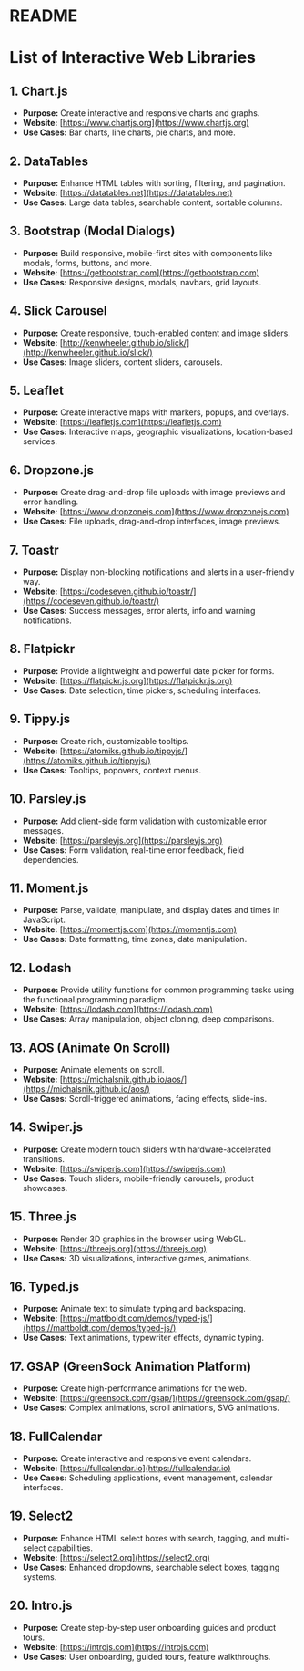 # README

# List of Interactive Web Libraries

## 1. **Chart.js**
   - **Purpose:** Create interactive and responsive charts and graphs.
   - **Website:** [https://www.chartjs.org](https://www.chartjs.org)
   - **Use Cases:** Bar charts, line charts, pie charts, and more.

## 2. **DataTables**
   - **Purpose:** Enhance HTML tables with sorting, filtering, and pagination.
   - **Website:** [https://datatables.net](https://datatables.net)
   - **Use Cases:** Large data tables, searchable content, sortable columns.

## 3. **Bootstrap (Modal Dialogs)**
   - **Purpose:** Build responsive, mobile-first sites with components like modals, forms, buttons, and more.
   - **Website:** [https://getbootstrap.com](https://getbootstrap.com)
   - **Use Cases:** Responsive designs, modals, navbars, grid layouts.

## 4. **Slick Carousel**
   - **Purpose:** Create responsive, touch-enabled content and image sliders.
   - **Website:** [http://kenwheeler.github.io/slick/](http://kenwheeler.github.io/slick/)
   - **Use Cases:** Image sliders, content sliders, carousels.

## 5. **Leaflet**
   - **Purpose:** Create interactive maps with markers, popups, and overlays.
   - **Website:** [https://leafletjs.com](https://leafletjs.com)
   - **Use Cases:** Interactive maps, geographic visualizations, location-based services.

## 6. **Dropzone.js**
   - **Purpose:** Create drag-and-drop file uploads with image previews and error handling.
   - **Website:** [https://www.dropzonejs.com](https://www.dropzonejs.com)
   - **Use Cases:** File uploads, drag-and-drop interfaces, image previews.

## 7. **Toastr**
   - **Purpose:** Display non-blocking notifications and alerts in a user-friendly way.
   - **Website:** [https://codeseven.github.io/toastr/](https://codeseven.github.io/toastr/)
   - **Use Cases:** Success messages, error alerts, info and warning notifications.

## 8. **Flatpickr**
   - **Purpose:** Provide a lightweight and powerful date picker for forms.
   - **Website:** [https://flatpickr.js.org](https://flatpickr.js.org)
   - **Use Cases:** Date selection, time pickers, scheduling interfaces.

## 9. **Tippy.js**
   - **Purpose:** Create rich, customizable tooltips.
   - **Website:** [https://atomiks.github.io/tippyjs/](https://atomiks.github.io/tippyjs/)
   - **Use Cases:** Tooltips, popovers, context menus.

## 10. **Parsley.js**
   - **Purpose:** Add client-side form validation with customizable error messages.
   - **Website:** [https://parsleyjs.org](https://parsleyjs.org)
   - **Use Cases:** Form validation, real-time error feedback, field dependencies.

## 11. **Moment.js**
   - **Purpose:** Parse, validate, manipulate, and display dates and times in JavaScript.
   - **Website:** [https://momentjs.com](https://momentjs.com)
   - **Use Cases:** Date formatting, time zones, date manipulation.

## 12. **Lodash**
   - **Purpose:** Provide utility functions for common programming tasks using the functional programming paradigm.
   - **Website:** [https://lodash.com](https://lodash.com)
   - **Use Cases:** Array manipulation, object cloning, deep comparisons.

## 13. **AOS (Animate On Scroll)**
   - **Purpose:** Animate elements on scroll.
   - **Website:** [https://michalsnik.github.io/aos/](https://michalsnik.github.io/aos/)
   - **Use Cases:** Scroll-triggered animations, fading effects, slide-ins.

## 14. **Swiper.js**
   - **Purpose:** Create modern touch sliders with hardware-accelerated transitions.
   - **Website:** [https://swiperjs.com](https://swiperjs.com)
   - **Use Cases:** Touch sliders, mobile-friendly carousels, product showcases.

## 15. **Three.js**
   - **Purpose:** Render 3D graphics in the browser using WebGL.
   - **Website:** [https://threejs.org](https://threejs.org)
   - **Use Cases:** 3D visualizations, interactive games, animations.

## 16. **Typed.js**
   - **Purpose:** Animate text to simulate typing and backspacing.
   - **Website:** [https://mattboldt.com/demos/typed-js/](https://mattboldt.com/demos/typed-js/)
   - **Use Cases:** Text animations, typewriter effects, dynamic typing.

## 17. **GSAP (GreenSock Animation Platform)**
   - **Purpose:** Create high-performance animations for the web.
   - **Website:** [https://greensock.com/gsap/](https://greensock.com/gsap/)
   - **Use Cases:** Complex animations, scroll animations, SVG animations.

## 18. **FullCalendar**
   - **Purpose:** Create interactive and responsive event calendars.
   - **Website:** [https://fullcalendar.io](https://fullcalendar.io)
   - **Use Cases:** Scheduling applications, event management, calendar interfaces.

## 19. **Select2**
   - **Purpose:** Enhance HTML select boxes with search, tagging, and multi-select capabilities.
   - **Website:** [https://select2.org](https://select2.org)
   - **Use Cases:** Enhanced dropdowns, searchable select boxes, tagging systems.

## 20. **Intro.js**
   - **Purpose:** Create step-by-step user onboarding guides and product tours.
   - **Website:** [https://introjs.com](https://introjs.com)
   - **Use Cases:** User onboarding, guided tours, feature walkthroughs.
